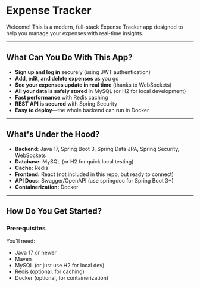# Expense Tracker

Welcome! This is a modern, full-stack Expense Tracker app designed to help you manage your expenses with real-time insights.

---

## What Can You Do With This App?

- **Sign up and log in** securely (using JWT authentication)
- **Add, edit, and delete expenses** as you go
- **See your expenses update in real time** (thanks to WebSockets)
- **All your data is safely stored** in MySQL (or H2 for local development)
- **Fast performance** with Redis caching
- **REST API is secured** with Spring Security
- **Easy to deploy**—the whole backend can run in Docker

---

## What's Under the Hood?

- **Backend:** Java 17, Spring Boot 3, Spring Data JPA, Spring Security, WebSockets
- **Database:** MySQL (or H2 for quick local testing)
- **Cache:** Redis
- **Frontend:** React (not included in this repo, but ready to connect)
- **API Docs:** Swagger/OpenAPI (use springdoc for Spring Boot 3+)
- **Containerization:** Docker

---

## How Do You Get Started?

### Prerequisites

You'll need:
- Java 17 or newer
- Maven
- MySQL (or just use H2 for local dev)
- Redis (optional, for caching)
- Docker (optional, for containerization)

